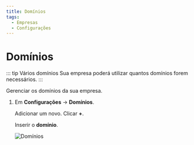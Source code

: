 ```yaml
---
title: Domínios
tags:
  - Empresas
  - Configurações
---
```

# Domínios

::: tip Vários domínios
Sua empresa poderá utilizar quantos domínios forem necessários.
:::

Gerenciar os domínios da sua empresa.

1. Em **Configurações** -> **Domínios**.

   Adicionar um novo. Clicar **+**.

   Inserir o **domínio**.

   ![Domínios](https://cdn.phishx.io/phishx-docs/images/phishx_companies_domains_01.webp)
